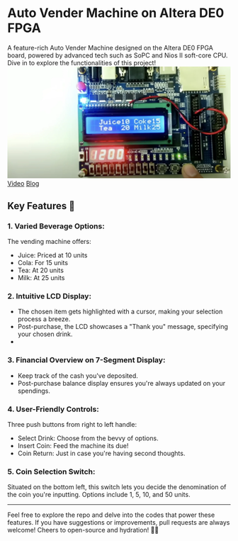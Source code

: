# Auto Vender Machine on Altera DE0 FPGA
A feature-rich Auto Vender Machine designed on the Altera DE0 FPGA board, powered by advanced tech such as SoPC and Nios II soft-core CPU. Dive in to explore the functionalities of this project!
![Result](./doc/auto_vender_machine.webp)
[Video](https://youtu.be/l_LxecHCjfI)
[Blog](https://about.armcortex.cc/post/fpga-auto-vender-machine/)

## Key Features 🚀
### 1. Varied Beverage Options:
The vending machine offers:
 - Juice: Priced at 10 units
 - Cola: For 15 units
 - Tea: At 20 units
 - Milk: At 25 units

### 2. Intuitive LCD Display:
 - The chosen item gets highlighted with a cursor, making your selection process a breeze.
 - Post-purchase, the LCD showcases a "Thank you" message, specifying your chosen drink.
 - 
### 3. Financial Overview on 7-Segment Display:
 - Keep track of the cash you've deposited.
 - Post-purchase balance display ensures you're always updated on your spendings.

### 4. User-Friendly Controls:
Three push buttons from right to left handle:
 - Select Drink: Choose from the bevvy of options.
 - Insert Coin: Feed the machine its due!
 - Coin Return: Just in case you're having second thoughts.

### 5. Coin Selection Switch:
Situated on the bottom left, this switch lets you decide the denomination of the coin you're inputting. Options include 1, 5, 10, and 50 units.

---
Feel free to explore the repo and delve into the codes that power these features. If you have suggestions or improvements, pull requests are always welcome! Cheers to open-source and hydration! 🥂🔧